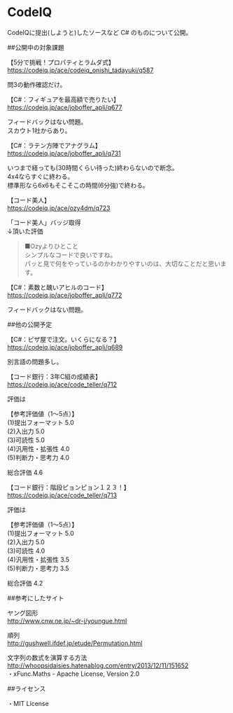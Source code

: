 CodeIQ
======

CodeIQに提出(しようと)したソースなど
C# のものについて公開。

##公開中の対象課題

【5分で挑戦！プロパティとラムダ式】  
https://codeiq.jp/ace/codeiq_onishi_tadayuki/q587  
  
問3の動作確認だけ。


【C#：フィギュアを最高額で売りたい】  
https://codeiq.jp/ace/joboffer_apli/q677  
  
フィードバックはない問題。  
スカウト1社からあり。


【C#：ラテン方陣でアナグラム】  
https://codeiq.jp/ace/joboffer_apli/q731  
  
いつまで経っても(30時間くらい待った)終わらないので断念。  
4x4ならすぐに終わる。  
標準形なら6x6もそこそこの時間(6分強)で終わる。


【コード美人】  
https://codeiq.jp/ace/ozy4dm/q723  
  
「コード美人」バッジ取得  
↓頂いた評価  
>■Ozyよりひとこと  
>シンプルなコードで良いですね。  
>パッと見で何をやっているのかわかりやすいのは、大切なことだと思います。  


【C#：素数と醜いアヒルのコード】  
https://codeiq.jp/ace/joboffer_apli/q772  
  
フィードバックはない問題。



##他の公開予定

【C#：ピザ屋で注文。いくらになる？】  
https://codeiq.jp/ace/joboffer_apli/q689  
  
別言語の問題多し。


【コード銀行：3年C組の成績表】  
https://codeiq.jp/ace/code_teller/q712

評価は  
  
【参考評価値（1～5点）】  
(1)提出フォーマット 5.0  
(2)入出力 5.0  
(3)可読性 5.0  
(4)汎用性・拡張性 4.0  
(5)判断力・思考力 4.0
  
総合評価 4.6


【コード銀行：階段ピョンピョン１２３！】  
https://codeiq.jp/ace/code_teller/q713  
  
評価は  
  
【参考評価値（1～5点）】  
(1)提出フォーマット 5.0  
(2)入出力 5.0  
(3)可読性 4.0  
(4)汎用性・拡張性 3.5  
(5)判断力・思考力 3.5  
  
総合評価 4.2



##参考にしたサイト

ヤング図形  
http://www.cnw.ne.jp/~dr-j/youngue.html  
  
順列  
http://gushwell.ifdef.jp/etude/Permutation.html  

文字列の数式を演算する方法  
http://whoopsidaisies.hatenablog.com/entry/2013/12/11/151652  
・xFunc.Maths - Apache License, Version 2.0

##ライセンス

・MIT License
